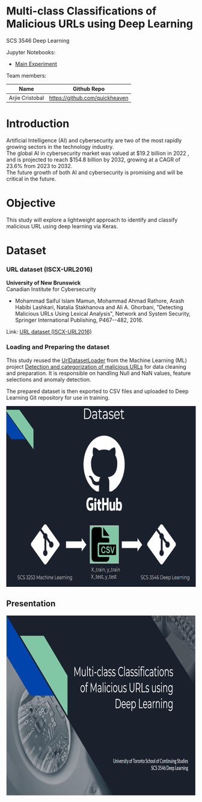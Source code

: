 # Multi-class Classifications  of Malicious URLs using Deep Learning 
SCS 3546 Deep Learning

Jupyter Notebooks:
* [Main Experiment](https://nbviewer.org/github/quickheaven/scs-3546-deep-learning/blob/e2a7056f56934157f64d9585e623204954355812/Multiclass_Classification_of_Malicious_URL.ipynb)

Team members:

| Name | Github Repo |
| --- | --- |
| Arjie Cristobal  | https://github.com/quickheaven |


# Introduction
Artificial Intelligence (AI) and cybersecurity are two of the most rapidly growing sectors in the technology industry. \
The global AI in cybersecurity market was valued at \$19.2 billion  in 2022 , and is projected to reach \$154.8 billion by 2032, growing at a CAGR of 23.6% from 2023 to 2032. \
The future growth of both AI and cybersecurity is promising and will be critical in the future.

# Objective
This study will explore a lightweight approach to identify and classify malicious URL using deep learning via Keras.

# Dataset

### URL dataset (ISCX-URL2016)

**University of New Brunswick** \
Canadian Institute for Cybersecurity

* Mohammad Saiful Islam Mamun, Mohammad Ahmad Rathore, Arash Habibi Lashkari, Natalia Stakhanova and Ali A. Ghorbani, "Detecting Malicious URLs Using Lexical Analysis", Network and System Security, Springer International Publishing, P467--482, 2016.

Link: [URL dataset (ISCX-URL2016)](https://www.unb.ca/cic/datasets/url-2016.html)

### Loading and Preparing the dataset

This study reused the [UrlDatasetLoader](https://nbviewer.org/github/quickheaven/scs-3253-machine-learning/blob/977a523a096097b350ec78cfcfc7357142e0fe1e/loader_nb.ipynb) from the Machine Learning (ML) project [Detection and categorization of malicious URLs](https://quickheaven.github.io/scs-3253-machine-learning/) for data cleaning and preparation. It is responsible on handling Null and NaN values, feature selections and anomaly detection.

The prepared dataset is then exported to CSV files and uploaded to Deep Learning Git repository for use in training.

<img src="./images/Presentation_Dataset.PNG" width="800" height="480" />


## Presentation
<a href="https://github.com/quickheaven/scs-3546-deep-learning/blob/e2a7056f56934157f64d9585e623204954355812/Multiclass%20Classification%20of%20Malicious%20URLs%20using%20DL_v2.pptx">
	<img src="./images/Presentation_Front.PNG" width="800" height="480" />
</a>




